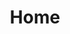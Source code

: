 ---
home: true
layout: BlogHome
icon: home
title: Home
heroImage: /home-hero-image.svg
heroText: love and share # 主标题
heroFullScreen: true
# bgImage: /logo.png

projects:
  - icon: java
    name: cloud-mal
    desc: a mall project used spirng cloud alibaba
    link: https://github.com/songbaicheng/cloud-mall

footer: 风起于青萍之末  浪成于微澜之间
---
